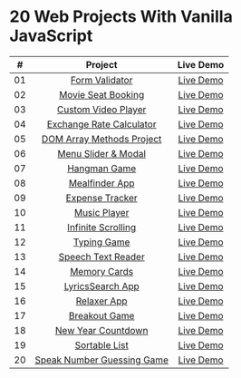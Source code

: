 # 20 Web Projects With Vanilla JavaScript
|  #  |            Project             | Live Demo |
| :-: | :----------------------------: | :-------: |
| 01  |       [Form Validator](https://github.com/ajfm88/javascript-projects/tree/main/01-form-validator) | [Live Demo](https://vanillawebprojects.com/projects/form-validator/)  |
| 02  |     [Movie Seat Booking](https://github.com/ajfm88/javascript-projects/tree/main/02-movie-seat-booking) | [Live Demo](https://vanillawebprojects.com/projects/movie-seat-booking/)  |
| 03  |    [Custom Video Player](https://github.com/ajfm88/javascript-projects/tree/main/03-custom-video-player) | [Live Demo](https://vanillawebprojects.com/projects/custom-video-player/)  |
| 04  |  [Exchange Rate Calculator](https://github.com/ajfm88/javascript-projects/tree/main/04-exchange-rate-calculator) | [Live Demo](https://vanillawebprojects.com/projects/exchange-rate/)  |
| 05  | [DOM Array Methods Project](https://github.com/ajfm88/javascript-projects/tree/main/05-dom-array-methods) | [Live Demo](https://vanillawebprojects.com/projects/dom-array-methods/)  |
| 06  |    [Menu Slider & Modal](https://github.com/ajfm88/javascript-projects/tree/main/06-modal-menu-slider) | [Live Demo](https://vanillawebprojects.com/projects/modal-menu-slider/)  |
| 07  |        [Hangman Game](https://github.com/ajfm88/javascript-projects/tree/main/07-hangman-game) | [Live Demo](https://vanillawebprojects.com/projects/hangman/)  |
| 08  |       [Mealfinder App](https://github.com/ajfm88/javascript-projects/tree/main/08-meal-finder) | [Live Demo](https://vanillawebprojects.com/projects/meal-finder/)  |
| 09  |      [Expense Tracker](https://github.com/ajfm88/javascript-projects/tree/main/09-expense-tracker) | [Live Demo](https://vanillawebprojects.com/projects/expense-tracker/)  |
| 10  |        [Music Player](https://github.com/ajfm88/javascript-projects/tree/main/10-music-player) | [Live Demo](https://vanillawebprojects.com/projects/music-player/)  |
| 11  |     [Infinite Scrolling](https://github.com/ajfm88/javascript-projects/tree/main/11-infinite-scroll-blog) | [Live Demo](https://vanillawebprojects.com/projects/infinite_scroll_blog/)  |
| 12  |        [Typing Game](https://github.com/ajfm88/javascript-projects/tree/main/12-typing-game) | [Live Demo](https://vanillawebprojects.com/projects/typing-game/)  |
| 13  |     [Speech Text Reader](https://github.com/ajfm88/javascript-projects/tree/main/13-speech-text-reader) | [Live Demo](https://vanillawebprojects.com/projects/speech-text-reader/)  |
| 14  |        [Memory Cards](https://github.com/ajfm88/javascript-projects/tree/main/14-memory-cards) | [Live Demo](https://vanillawebprojects.com/projects/memory-cards/)  |
| 15  |      [LyricsSearch App](https://github.com/ajfm88/javascript-projects/tree/main/15-lyrics-search) | [Live Demo](https://vanillawebprojects.com/projects/lyrics-search/)  |
| 16  |        [Relaxer App](https://github.com/ajfm88/javascript-projects/tree/main/16-relaxer-app) | [Live Demo](https://vanillawebprojects.com/projects/relaxer-app/)  |
| 17  |       [Breakout Game](https://github.com/ajfm88/javascript-projects/tree/main/17-breakout-game) | [Live Demo](https://vanillawebprojects.com/projects/breakout-game/)  |
| 18  |     [New Year Countdown](https://github.com/ajfm88/javascript-projects/tree/main/18-new-year-countdown) | [Live Demo](https://vanillawebprojects.com/projects/new-year-countdown/)  |
| 19  |       [Sortable List](https://github.com/ajfm88/javascript-projects/tree/main/19-sortable-list) | [Live Demo](https://vanillawebprojects.com/projects/sortable-list/)  |
| 20  | [Speak Number Guessing Game](https://github.com/ajfm88/javascript-projects/tree/main/20-speak-number-guess) | [Live Demo](https://vanillawebprojects.com/projects/speak-number-guess/)  |
